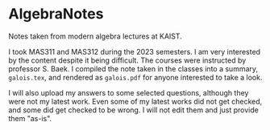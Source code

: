 # AlgebraNotes
Notes taken from modern algebra lectures at KAIST.

I took MAS311 and MAS312 during the 2023 semesters. I am very interested by the content despite it being difficult. 
The courses were instructed by professor S. Baek. I compiled the note taken in the classes into a summary, 
`galois.tex`, and rendered as `galois.pdf` for anyone interested to take a look. 

I will also upload my answers to some selected questions, although they were not my latest work. Even some of my latest works did not get checked, and 
some did get checked to be wrong. I will not edit them and just provide them "as-is". 

